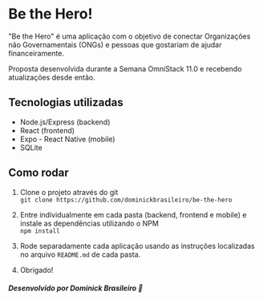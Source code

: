 # Be the Hero!

"Be the Hero" é uma aplicação com o objetivo de conectar Organizações não Governamentais (ONGs) e pessoas que gostariam de ajudar financeiramente.

Proposta desenvolvida durante a Semana OmniStack 11.0 e recebendo atualizações desde então.

## Tecnologias utilizadas
  - Node.js/Express (backend)
  - React (frontend)
  - Expo - React Native (mobile)
  - SQLite

## Como rodar
1. Clone o projeto através do git  
```git clone https://github.com/dominickbrasileiro/be-the-hero```  

2. Entre individualmente em cada pasta (backend, frontend e mobile) e instale as dependências utilizando o NPM  
```npm install```  

3. Rode separadamente cada aplicação usando as instruções localizadas no arquivo ```README.md``` de cada pasta.  

4. Obrigado!

##### *Desenvolvido por Dominick Brasileiro* 💎
